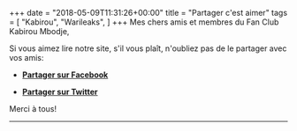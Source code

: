+++
date = "2018-05-09T11:31:26+00:00"
title = "Partager c'est aimer"
tags = [
    "Kabirou",
    "Warileaks",
]
+++
Mes chers amis et membres du Fan Club Kabirou Mbodje,

Si vous aimez lire notre site, s'il vous plaît, n'oubliez pas de le partager avec vos amis:

- <a href="https://www.facebook.com/sharer/sharer.php?u=warileaks.com/fr">**Partager sur  Facebook**</a>

- <a href="https://twitter.com/home?status=warileaks.com/fr">**Partager sur Twitter**</a>

Merci à tous!
<!--more-->



<hr>
